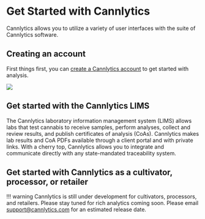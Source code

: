 # Get Started with Cannlytics

Cannlytics allows you to utilize a variety of user interfaces with the suite of Cannlytics software.

## Creating an account

First things first, you can [create a Cannlytics account](https://console.cannlytics.com/account/sign-up) to get started with analysis.

<img src="/assets/images/screenshots/screenshot_sign_in_filled.png"/>

## Get started with the Cannlytics LIMS

The Cannlytics laboratory information management system (LIMS) allows labs that test cannabis to receive samples, perform analyses, collect and review results, and publish certificates of analysis (CoAs). Cannlytics makes lab results and CoA PDFs available through a client portal and with private links. With a cherry top, Cannlytics allows you to integrate and communicate directly with any state-mandated traceability system.

## Get started with Cannlytics as a cultivator, processor, or retailer

!!! warning
    Cannlytics is still under development for cultivators, processors, and retailers. Please stay tuned for rich analytics coming soon. Please email <support@cannlytics.com> for an estimated release date.
